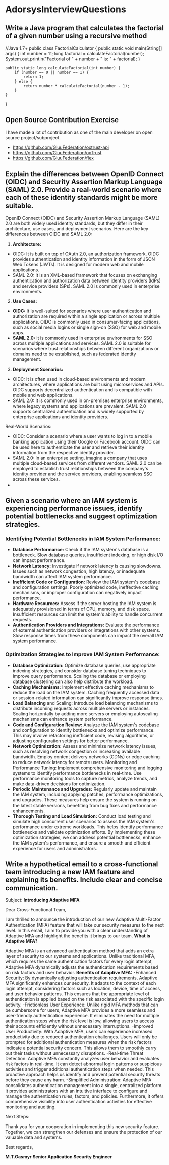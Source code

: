 # AdorsysInterviewQuestions

## Write a Java program that calculates the factorial of a given number using a recursive method
//Java 1.7+
public class FactorialCalculator {
    public static void main(String[] args) {
        int number = 11;
        long factorial = calculateFactorial(number);
        System.out.println("Factorial of " + number + " is: " + factorial);
    }

    public static long calculateFactorial(int number) {
        if (number == 0 || number == 1) {
            return 1;
        } else {
            return number * calculateFactorial(number - 1);
        }
    }
}

## Open Source Contribution Exercise
I have made a lot of contribution as one of the main developer on open source project/subproject.
 - https://github.com/GluuFederation/oxtrust-api
 - https://github.com/GluuFederation/oxTrust
 - https://github.com/GluuFederation/flex

## Explain the differences between OpenID Connect (OIDC) and Security Assertion Markup Language (SAML) 2.0. Provide a real-world scenario where each of these identity standards might be more suitable.
OpenID Connect (OIDC) and Security Assertion Markup Language (SAML) 2.0 are both widely used identity standards, but they differ in their architecture, use cases, and deployment scenarios. Here are the key differences between OIDC and SAML 2.0:

1. **Architecture:**
- OIDC: It is built on top of OAuth 2.0, an authorization framework. OIDC provides authentication and identity information in the form of JSON Web Tokens (JWTs). It is designed for modern web and mobile applications.
- SAML 2.0: It is an XML-based framework that focuses on exchanging authentication and authorization data between identity providers (IdPs) and service providers (SPs). SAML 2.0 is commonly used in enterprise environments.

2. **Use Cases:**
- **OIDC:** It is well-suited for scenarios where user authentication and authorization are required within a single application or across multiple applications. OIDC is commonly used in consumer-facing applications, such as social media logins or single sign-on (SSO) for web and mobile apps.
- **SAML 2.0:** It is commonly used in enterprise environments for SSO across multiple applications and services. SAML 2.0 is suitable for scenarios where trust relationships between different organizations or domains need to be established, such as federated identity management.

3. **Deployment Scenarios:**
- OIDC: It is often used in cloud-based environments and modern architectures, where applications are built using microservices and APIs. OIDC supports decentralized authentication and is compatible with mobile and web applications.
- SAML 2.0: It is commonly used in on-premises enterprise environments, where legacy systems and applications are prevalent. SAML 2.0 supports centralized authentication and is widely supported by enterprise applications and identity providers.

Real-World Scenarios:
- OIDC: Consider a scenario where a user wants to log in to a mobile banking application using their Google or Facebook account. OIDC can be used here to authenticate the user and retrieve their identity information from the respective identity provider.
- SAML 2.0: In an enterprise setting, imagine a company that uses multiple cloud-based services from different vendors. SAML 2.0 can be employed to establish trust relationships between the company's identity provider and the service providers, enabling seamless SSO across these services.
- 
## Given a scenario where an IAM system is experiencing performance issues, identify potential bottlenecks and suggest optimization strategies.

### Identifying Potential Bottlenecks in IAM System Performance:
- **Database Performance:** Check if the IAM system's database is a bottleneck. Slow database queries, insufficient indexing, or high disk I/O can impact performance.
- **Network Latency:** Investigate if network latency is causing slowdowns. Issues such as network congestion, high latency, or inadequate bandwidth can affect IAM system performance.
- **Inefficient Code or Configuration:** Review the IAM system's codebase and configuration settings. Poorly optimized code, ineffective caching mechanisms, or improper configuration can negatively impact performance.
- **Hardware Resources:** Assess if the server hosting the IAM system is adequately provisioned in terms of CPU, memory, and disk space. Insufficient resources can limit the system's ability to handle concurrent requests.
- **Authentication Providers and Integrations:** Evaluate the performance of external authentication providers or integrations with other systems. Slow response times from these components can impact the overall IAM system performance.
### Optimization Strategies to Improve IAM System Performance:

- **Database Optimization:** Optimize database queries, use appropriate indexing strategies, and consider database tuning techniques to improve query performance. Scaling the database or employing database clustering can also help distribute the workload.
- **Caching Mechanisms:** Implement effective caching mechanisms to reduce the load on the IAM system. Caching frequently accessed data or session-related information can significantly improve response times.
- **Load Balancing** and Scaling: Introduce load balancing mechanisms to distribute incoming requests across multiple servers or instances. Scaling horizontally by adding more servers or employing autoscaling mechanisms can enhance system performance.
- **Code and Configuration Review:** Analyze the IAM system's codebase and configuration to identify bottlenecks and optimize performance. This may involve refactoring inefficient code, revising algorithms, or adjusting configuration settings for better performance.
- **Network Optimization:** Assess and minimize network latency issues, such as resolving network congestion or increasing available bandwidth. Employ content delivery networks (CDNs) or edge caching to reduce network latency for remote users.
Monitoring and Performance Tuning: Implement comprehensive monitoring and logging systems to identify performance bottlenecks in real-time. Use performance monitoring tools to capture metrics, analyze trends, and make data-driven decisions for optimization.
- **Periodic Maintenance and Upgrades:** Regularly update and maintain the IAM system, including applying patches, performance optimizations, and upgrades. These measures help ensure the system is running on the latest stable versions, benefiting from bug fixes and performance enhancements.
- **Thorough Testing and Load Simulation:** Conduct load testing and simulate high concurrent user scenarios to assess the IAM system's performance under extreme workloads. This helps identify performance bottlenecks and validate optimization efforts.
By implementing these optimization strategies, we can address potential bottlenecks, enhance the IAM system's performance, and ensure a smooth and efficient experience for users and administrators.

## Write a hypothetical email to a cross-functional team introducing a new IAM feature and explaining its benefits. Include clear and concise communication.

Subject: **Introducing Adaptive MFA**

Dear Cross-Functional Team,

I am thrilled to announce the introduction of our new Adaptive Multi-Factor Authentication (MFA) feature that will take our security measures to the next level. In this email, I aim to provide you with a clear understanding of Adaptive MFA and highlight the benefits it brings to our team.
**What is Adaptive MFA?**

Adaptive MFA is an advanced authentication method that adds an extra layer of security to our systems and applications. Unlike traditional MFA, which requires the same authentication factors for every login attempt, Adaptive MFA dynamically adjusts the authentication requirements based on risk factors and user behavior.
**Benefits of Adaptive MFA:**
-Enhanced Security: By dynamically adjusting authentication requirements, Adaptive MFA significantly enhances our security. It adapts to the context of each login attempt, considering factors such as location, device, time of access, and user behavior patterns. This ensures that the appropriate level of authentication is applied based on the risk associated with the specific login activity.
-Frictionless User Experience: Unlike rigid MFA methods that can be cumbersome for users, Adaptive MFA provides a more seamless and user-friendly authentication experience. It eliminates the need for multiple authentication steps when the risk level is low, allowing users to access their accounts efficiently without unnecessary interruptions.
-Improved User Productivity: With Adaptive MFA, users can experience increased productivity due to reduced authentication challenges. Users will only be prompted for additional authentication measures when the risk factors indicate a potential security concern. This allows them to smoothly carry out their tasks without unnecessary disruptions.
-Real-time Threat Detection: Adaptive MFA constantly analyzes user behavior and evaluates risk factors in real-time. It can detect abnormal login patterns or suspicious activities and trigger additional authentication steps when needed. This proactive approach helps us identify and prevent potential security threats before they cause any harm.
-Simplified Administration: Adaptive MFA consolidates authentication management into a single, centralized platform. It provides administrators with an intuitive interface to configure and manage the authentication rules, factors, and policies. Furthermore, it offers comprehensive visibility into user authentication activities for effective monitoring and auditing.

Next Steps:

Thank you for your cooperation in implementing this new security feature. Together, we can strengthen our defenses and ensure the protection of our valuable data and systems.

Best regards,

**M.T.Gasmyr
Senior Application Security Engineer**
